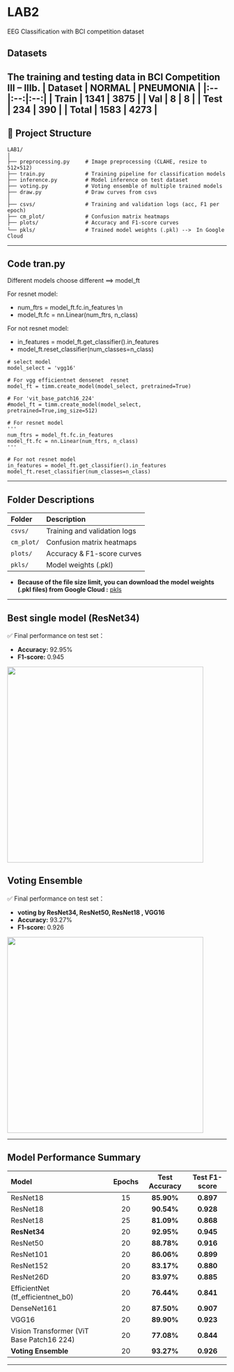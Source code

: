 # LAB2
EEG Classification with BCI competition dataset

## Datasets
The training and testing data in BCI Competition III – IIIb.
| Dataset | NORMAL | PNEUMONIA |
|:--|:--:|:--:|
| Train | **1341** | **3875** |
| Val | **8** | **8** |
| Test | **234** | **390** |
| **Total** | **1583** | **4273** |
---

## 📁 Project Structure
```
LAB1/
│
├── preprocessing.py     # Image preprocessing (CLAHE, resize to 512×512)
├── train.py             # Training pipeline for classification models
├── inference.py         # Model inference on test dataset
├── voting.py            # Voting ensemble of multiple trained models
├── draw.py              # Draw curves from csvs
│
├── csvs/                # Training and validation logs (acc, F1 per epoch)
├── cm_plot/             # Confusion matrix heatmaps
├── plots/               # Accuracy and F1-score curves
└── pkls/                # Trained model weights (.pkl) -->　In Google Cloud
```
---
## Code tran.py
Different models choose different ==> model_ft

For resnet model:
- num_ftrs = model_ft.fc.in_features \n
- model_ft.fc = nn.Linear(num_ftrs, n_class) 

For not resnet model:
- in_features = model_ft.get_classifier().in_features
- model_ft.reset_classifier(num_classes=n_class)
```
# select model
model_select = 'vgg16'

# For vgg efficientnet densenet  resnet
model_ft = timm.create_model(model_select, pretrained=True)

# For 'vit_base_patch16_224'
#model_ft = timm.create_model(model_select, pretrained=True,img_size=512) 

# For resnet model
'''
num_ftrs = model_ft.fc.in_features
model_ft.fc = nn.Linear(num_ftrs, n_class)
'''

# For not resnet model
in_features = model_ft.get_classifier().in_features
model_ft.reset_classifier(num_classes=n_class)
```
---
## Folder Descriptions

| Folder | Description |
|:--|:--|
| `csvs/` | Training and validation logs | 
| `cm_plot/` | Confusion matrix heatmaps | 
| `plots/` | Accuracy & F1-score curves |
| `pkls/` | Model weights (.pkl) | 
- **Because of the file size limit, you can download the model weights (.pkl files) from Google Cloud :** [pkls](https://drive.google.com/drive/folders/1MaRhkFk5fxD5Tn6RfLvimDjYHDQ80gMe?usp=sharing)
---
## Best single model (ResNet34)

✅ Final performance on test set：  
- **Accuracy:** 92.95%  
- **F1-score:** 0.945  
<img src="cm_plots/cm_5_resnet34_ep_20.pkl.png" width="450">

## Voting Ensemble 

✅ Final performance on test set：  
- **voting by ResNet34, ResNet50, ResNet18 , VGG16**
- **Accuracy:** 93.27%  
- **F1-score:** 0.926  
<img src="cm_plots/cm_voted.png" width="450">

---
## Model Performance Summary  

| Model | Epochs | Test Accuracy | Test F1-score |
|:--|:--:|:--:|:--:|
| ResNet18 | 15 | **85.90%** | **0.897** |
| ResNet18 | 20 | **90.54%** | **0.928** |
| ResNet18 | 25 | **81.09%** | **0.868** |
| **ResNet34** | 20 | **92.95%** | **0.945** |
| ResNet50 | 20 | **88.78%** | **0.916** |
| ResNet101 | 20 | **86.06%** | **0.899** |
| ResNet152 | 20 | **83.17%** | **0.880** |
| ResNet26D | 20 | **83.97%** | **0.885** |
| EfficientNet (tf_efficientnet_b0) | 20 | **76.44%** | **0.841** |
| DenseNet161 | 20 | **87.50%** | **0.907** |
| VGG16 | 20 | **89.90%** | **0.923** |
| Vision Transformer (ViT Base Patch16 224) | 20 | **77.08%** | **0.844** |
| **Voting Ensemble** | 20 |**93.27%** |  **0.926** |
---
